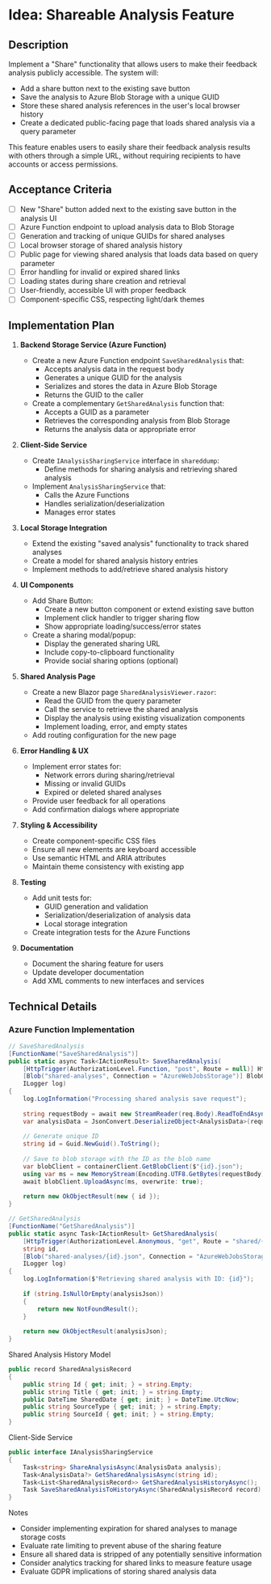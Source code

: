 # Idea: Shareable Analysis Feature

## Description
Implement a "Share" functionality that allows users to make their feedback analysis publicly accessible. The system will:
- Add a share button next to the existing save button
- Save the analysis to Azure Blob Storage with a unique GUID
- Store these shared analysis references in the user's local browser history
- Create a dedicated public-facing page that loads shared analysis via a query parameter

This feature enables users to easily share their feedback analysis results with others through a simple URL, without requiring recipients to have accounts or access permissions.

## Acceptance Criteria
- [ ] New "Share" button added next to the existing save button in the analysis UI
- [ ] Azure Function endpoint to upload analysis data to Blob Storage
- [ ] Generation and tracking of unique GUIDs for shared analyses
- [ ] Local browser storage of shared analysis history
- [ ] Public page for viewing shared analysis that loads data based on query parameter
- [ ] Error handling for invalid or expired shared links
- [ ] Loading states during share creation and retrieval
- [ ] User-friendly, accessible UI with proper feedback
- [ ] Component-specific CSS, respecting light/dark themes

## Implementation Plan

1. **Backend Storage Service (Azure Function)**
   - Create a new Azure Function endpoint `SaveSharedAnalysis` that:
     - Accepts analysis data in the request body
     - Generates a unique GUID for the analysis
     - Serializes and stores the data in Azure Blob Storage
     - Returns the GUID to the caller
   - Create a complementary `GetSharedAnalysis` function that:
     - Accepts a GUID as a parameter
     - Retrieves the corresponding analysis from Blob Storage
     - Returns the analysis data or appropriate error

2. **Client-Side Service**
   - Create `IAnalysisSharingService` interface in `shareddump`:
     - Define methods for sharing analysis and retrieving shared analysis
   - Implement `AnalysisSharingService` that:
     - Calls the Azure Functions
     - Handles serialization/deserialization
     - Manages error states

3. **Local Storage Integration**
   - Extend the existing "saved analysis" functionality to track shared analyses
   - Create a model for shared analysis history entries
   - Implement methods to add/retrieve shared analysis history

4. **UI Components**
   - Add Share Button:
     - Create a new button component or extend existing save button
     - Implement click handler to trigger sharing flow
     - Show appropriate loading/success/error states
   - Create a sharing modal/popup:
     - Display the generated sharing URL
     - Include copy-to-clipboard functionality
     - Provide social sharing options (optional)

5. **Shared Analysis Page**
   - Create a new Blazor page `SharedAnalysisViewer.razor`:
     - Read the GUID from the query parameter
     - Call the service to retrieve the shared analysis
     - Display the analysis using existing visualization components
     - Implement loading, error, and empty states
   - Add routing configuration for the new page

6. **Error Handling & UX**
   - Implement error states for:
     - Network errors during sharing/retrieval
     - Missing or invalid GUIDs
     - Expired or deleted shared analyses
   - Provide user feedback for all operations
   - Add confirmation dialogs where appropriate

7. **Styling & Accessibility**
   - Create component-specific CSS files
   - Ensure all new elements are keyboard accessible
   - Use semantic HTML and ARIA attributes
   - Maintain theme consistency with existing app

8. **Testing**
   - Add unit tests for:
     - GUID generation and validation
     - Serialization/deserialization of analysis data
     - Local storage integration
   - Create integration tests for the Azure Functions

9. **Documentation**
   - Document the sharing feature for users
   - Update developer documentation
   - Add XML comments to new interfaces and services

## Technical Details

### Azure Function Implementation
```csharp
// SaveSharedAnalysis
[FunctionName("SaveSharedAnalysis")]
public static async Task<IActionResult> SaveSharedAnalysis(
    [HttpTrigger(AuthorizationLevel.Function, "post", Route = null)] HttpRequest req,
    [Blob("shared-analyses", Connection = "AzureWebJobsStorage")] BlobContainerClient containerClient,
    ILogger log)
{
    log.LogInformation("Processing shared analysis save request");
    
    string requestBody = await new StreamReader(req.Body).ReadToEndAsync();
    var analysisData = JsonConvert.DeserializeObject<AnalysisData>(requestBody);
    
    // Generate unique ID
    string id = Guid.NewGuid().ToString();
    
    // Save to blob storage with the ID as the blob name
    var blobClient = containerClient.GetBlobClient($"{id}.json");
    using var ms = new MemoryStream(Encoding.UTF8.GetBytes(requestBody));
    await blobClient.UploadAsync(ms, overwrite: true);
    
    return new OkObjectResult(new { id });
}

// GetSharedAnalysis
[FunctionName("GetSharedAnalysis")]
public static async Task<IActionResult> GetSharedAnalysis(
    [HttpTrigger(AuthorizationLevel.Anonymous, "get", Route = "shared/{id}")] HttpRequest req,
    string id,
    [Blob("shared-analyses/{id}.json", Connection = "AzureWebJobsStorage")] string analysisJson,
    ILogger log)
{
    log.LogInformation($"Retrieving shared analysis with ID: {id}");
    
    if (string.IsNullOrEmpty(analysisJson))
    {
        return new NotFoundResult();
    }
    
    return new OkObjectResult(analysisJson);
}
```

Shared Analysis History Model

```csharp
public record SharedAnalysisRecord
{
    public string Id { get; init; } = string.Empty;
    public string Title { get; init; } = string.Empty;
    public DateTime SharedDate { get; init; } = DateTime.UtcNow;
    public string SourceType { get; init; } = string.Empty;
    public string SourceId { get; init; } = string.Empty;
}
```

Client-Side Service

```csharp
public interface IAnalysisSharingService
{
    Task<string> ShareAnalysisAsync(AnalysisData analysis);
    Task<AnalysisData?> GetSharedAnalysisAsync(string id);
    Task<List<SharedAnalysisRecord>> GetSharedAnalysisHistoryAsync();
    Task SaveSharedAnalysisToHistoryAsync(SharedAnalysisRecord record);
}
```

Notes
* Consider implementing expiration for shared analyses to manage storage costs
* Evaluate rate limiting to prevent abuse of the sharing feature
* Ensure all shared data is stripped of any potentially sensitive information
* Consider analytics tracking for shared links to measure feature usage
* Evaluate GDPR implications of storing shared analysis data